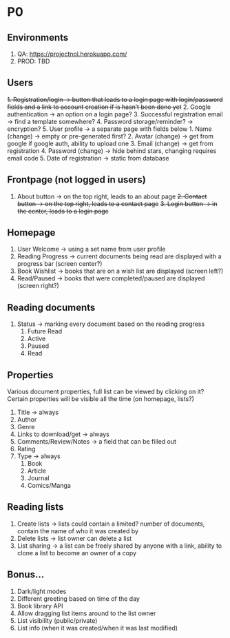 # P0
## Environments

1. QA: https://projectnol.herokuapp.com/
2. PROD: TBD

## Users

~~1. Registration/login -> button that leads to a login page with login/password fields and a link to account creation if is hasn’t been done yet~~ 
2. Google authentication -> an option on a login page?
3. Successful registration email -> find a template somewhere?
4. Password storage/reminder? -> encryption? 
5. User profile -> a separate page with fields below
	1. Name (change) -> empty or pre-generated first? 
	2. Avatar (change) -> get from google if google auth, ability to upload one
	3. Email (change) -> get from registration
	4. Password (change) -> hide behind stars, changing requires email code
	5. Date of registration -> static from database

## Frontpage (not logged in users)

1. About button -> on the top right, leads to an about page
~~2. Contact button -> on the top right, leads to a contact page~~
~~3. Login button -> in the center, leads to a login page~~

## Homepage

1. User Welcome -> using a set name from user profile
2. Reading Progress -> current documents being read are displayed with a progress bar (screen center?)
3. Book Wishlist -> books that are on a wish list are displayed (screen left?)
4. Read/Paused -> books that were completed/paused are displayed (screen right?)

## Reading documents

1. Status -> marking every document based on the reading progress
	1. Future Read
	2. Active
	3. Paused
	4. Read

## Properties

Various document properties, full list can be viewed by clicking on it? Certain properties will be visible all the time (on homepage, lists?)

1. Title -> always
2. Author
3. Genre
4. Links to download/get -> always
5. Comments/Review/Notes -> a field that can be filled out
6. Rating
7. Type -> always 
	1. Book
	2. Article
	3. Journal
	4. Comics/Manga
## Reading lists

1. Create lists -> lists could contain a limited? number of documents, contain the name of who it was created by
2. Delete lists -> list owner can delete a list
3. List sharing -> a list can be freely shared by anyone with a link, ability to clone a list to become an owner of a copy

## Bonus…

1. Dark/light modes
2. Different greeting based on time of the day
3. Book library API
4. Allow dragging list items around to the list owner
5. List visibility (public/private)
6. List info (when it was created/when it was last modified)
